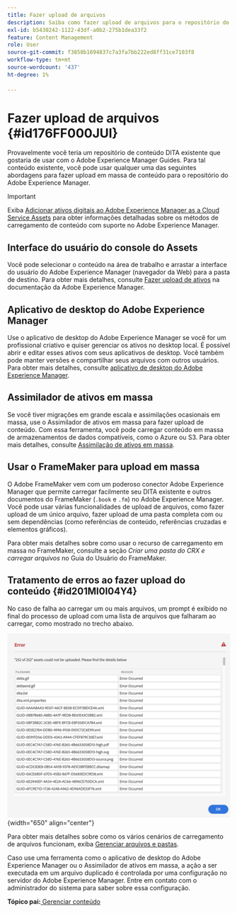 ```yaml
---
title: Fazer upload de arquivos
description: Saiba como fazer upload de arquivos para o repositório do AEM e lidar com erros. Conhecer a interface do usuário do console de ativos, o aplicativo de desktop AEM, a assimilação de ativos em massa e usar o FrameMaker para upload em massa.
exl-id: b5430242-1122-43df-a0b2-275b1dea33f2
feature: Content Management
role: User
source-git-commit: f3858b1694837c7a3fa7bb222ed8ff31ce7103f8
workflow-type: tm+mt
source-wordcount: '437'
ht-degree: 1%

---
```


# Fazer upload de arquivos {#id176FF000JUI}

Provavelmente você teria um repositório de conteúdo DITA existente que gostaria de usar com o Adobe Experience Manager Guides. Para tal conteúdo existente, você pode usar qualquer uma das seguintes abordagens para fazer upload em massa de conteúdo para o repositório do Adobe Experience Manager.

>[!IMPORTANT]
>
> Exiba [Adicionar ativos digitais ao Adobe Experience Manager as a Cloud Service Assets](https://experienceleague.adobe.com/docs/experience-manager-cloud-service/assets/manage/add-assets.html) para obter informações detalhadas sobre os métodos de carregamento de conteúdo com suporte no Adobe Experience Manager.

## Interface do usuário do console do Assets

Você pode selecionar o conteúdo na área de trabalho e arrastar a interface do usuário do Adobe Experience Manager \(navegador da Web\) para a pasta de destino. Para obter mais detalhes, consulte [Fazer upload de ativos](https://experienceleague.adobe.com/docs/experience-manager-cloud-service/assets/manage/add-assets.html#upload-assets) na documentação da Adobe Experience Manager.

## Aplicativo de desktop do Adobe Experience Manager

Use o aplicativo de desktop do Adobe Experience Manager se você for um profissional criativo e quiser gerenciar os ativos no desktop local. É possível abrir e editar esses ativos com seus aplicativos de desktop. Você também pode manter versões e compartilhar seus arquivos com outros usuários. Para obter mais detalhes, consulte [aplicativo de desktop do Adobe Experience Manager](https://experienceleague.adobe.com/docs/experience-manager-desktop-app/using/using.html).

## Assimilador de ativos em massa

Se você tiver migrações em grande escala e assimilações ocasionais em massa, use o Assimilador de ativos em massa para fazer upload de conteúdo. Com essa ferramenta, você pode carregar conteúdo em massa de armazenamentos de dados compatíveis, como o Azure ou S3. Para obter mais detalhes, consulte [Assimilação de ativos em massa](https://experienceleague.adobe.com/docs/experience-manager-cloud-service/assets/manage/add-assets.html?lang=en#asset-bulk-ingestor).

## Usar o FrameMaker para upload em massa

O Adobe FrameMaker vem com um poderoso conector Adobe Experience Manager que permite carregar facilmente seu DITA existente e outros documentos do FrameMaker \(`.book` e `.fm`\) no Adobe Experience Manager. Você pode usar várias funcionalidades de upload de arquivos, como fazer upload de um único arquivo, fazer upload de uma pasta completa com ou sem dependências \(como referências de conteúdo, referências cruzadas e elementos gráficos\).

Para obter mais detalhes sobre como usar o recurso de carregamento em massa no FrameMaker, consulte a seção *Criar uma pasta do CRX e carregar arquivos* no Guia do Usuário do FrameMaker.

## Tratamento de erros ao fazer upload do conteúdo {#id201MI0I04Y4}

No caso de falha ao carregar um ou mais arquivos, um prompt é exibido no final do processo de upload com uma lista de arquivos que falharam ao carregar, como mostrado no trecho abaixo.

![](images/uuid-files-failed-to-upload_cs.png){width="650" align="center"}

Para obter mais detalhes sobre como os vários cenários de carregamento de arquivos funcionam, exiba [Gerenciar arquivos e pastas](authoring-file-management.md#).

Caso use uma ferramenta como o aplicativo de desktop do Adobe Experience Manager ou o Assimilador de ativos em massa, a ação a ser executada em um arquivo duplicado é controlada por uma configuração no servidor do Adobe Experience Manager. Entre em contato com o administrador do sistema para saber sobre essa configuração.

**Tópico pai:**&#x200B;[ Gerenciar conteúdo](authoring.md)

